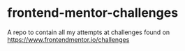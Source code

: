 # frontend-mentor-challenges
A repo to contain all my attempts at challenges found on https://www.frontendmentor.io/challenges
